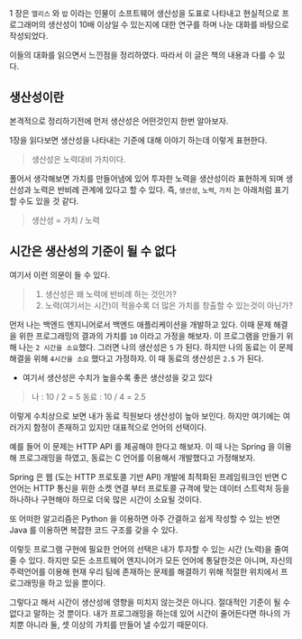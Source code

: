 
1 장은 `앨리스` 와 `밥` 이라는 인물이 소프트웨어 생산성을 도표로 나타내고 현실적으로 프로그래머의 생산성이 10배 이상일 수 있는지에 대한 연구를 하며 나눈 대화를 바탕으로 작성되었다.

이들의 대화를 읽으면서 느낀점을 정리하였다. 따라서 이 글은 책의 내용과 다를 수 있다.

## 생산성이란
본격적으로 정리하기전에 먼저 생산성은 어떤것인지 한번 알아보자.

1장을 읽다보면 생산성을 나타내는 기준에 대해 이야기 하는데 이렇게 표현한다.

> 생산성은 노력대비 가치이다.

풀어서 생각해보면 가치를 만들어냄에 있어 투자한 노력을 생산성이라 표현하게 되며 생산성과 노력은 반비례 관계에 있다고 할 수 있다. 즉, `생산성`, `노력`, `가치` 는 아래처럼 표기할 수도 있을 것 같다.

> 생산성 = 가치 / 노력

## 시간은 생산성의 기준이 될 수 없다

여기서 이런 의문이 들 수 있다. 

> 1. 생산성은 왜 노력에 반비례 하는 것인가?
> 2. 노력(여기서는 시간)이 적을수록 더 많은 가치를 창출할 수 있는것이 아닌가?

먼저 나는 백엔드 엔지니어로서 백엔드 애플리케이션을 개발하고 있다. 이때 문제 해결을 위한 프로그래밍의 결과의 가치를 `10` 이라고 가정을 해보자. 이 프로그램을 만들기 위해 나는 `2 시간을 소요`했다. 그러면 나의 생산성은 `5` 가 된다. 하지만 나의 동료는 이 문제 해결을 위해 `4시간을 소요` 했다고 가정하자. 이 때 동료의 생산성은 `2.5` 가 된다. 

- 여기서 생산성은 수치가 높을수록 좋은 생산성을 갖고 있다

> 나 : 10 / 2 = 5
> 동료 : 10 / 4 = 2.5

이렇게 수치상으로 보면 내가 동료 직원보다 생산성이 높아 보인다. 하지만 여기에는 여러가지 함정이 존재하고 있지만 대표적으로 언어의 선택이다.

예를 들어 이 문제는 HTTP API 를 제공해야 한다고 해보자. 이 때 나는 Spring 을 이용해 프로그래밍을 하였고, 동료는 C 언어를 이용해서 개발했다고 가정해보자. 

Spring 은 웹 (도는 HTTP 프로토콜 기반 API) 개발에 최적화된 프레임워크인 반면 C 언어는 HTTP 통신을 위한 소켓 연결 부터 프로토콜 규격에 맞는 데이터 스트럭처 등을 하나하나 구현해야 하므로 더욱 많은 시간이 소요될 것이다.  

또 어떠한 알고리즘은 Python 을 이용하면 아주 간결하고 쉽게 작성할 수 있는 반면 Java 를 이용하면 복잡한 코드 구조를 갖을 수 있다. 

이렇듯 프로그램 구현에 필요한 언어의 선택은 내가 투자할 수 있는 시간 (노력)을 줄여줄 수 있다. 하지만 모든 소프트웨어 엔지니어가 모든 언어에 통달한것은 아니며, 자신의 주력언어를 이용해 현재 우리 팀에 존재하는 문제를 해결하기 위해 적절한 위치에서 프로그래밍을 하고 있을 뿐이다. 

그렇다고 해서 시간이 생산성에 영향을 미치지 않는것은 아니다. 절대적인 기준이 될 수 없다고 말하는 것 뿐이다. 내가 프로그래밍을 하는데 있어 시간이 줄어든다면 하나의 가치뿐 아니라 둘, 셋 이상의 가치를 만들어 낼 수있기 때문이다.  
